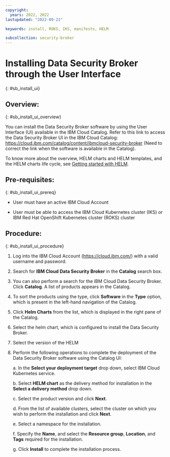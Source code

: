 ```yaml
---
copyright:
  years: 2022, 2022
lastupdated: "2022-09-21"

keywords: install, ROKS, IKS, manifests, HELM

subcollection: security-broker
---
```


# Installing Data Security Broker through the User Interface
{: #sb_install_ui}

## Overview:
{: #sb_install_ui_overview}

You can install the Data Security Broker software by using the User
Interface (UI) available in the IBM Cloud Catalog. Refer to this link to
access the Data Security Broker UI in the IBM Cloud Catalog:
<https://cloud.ibm.com/catalog/content/ibmcloud-security-broker> (Need
to correct the link when the software is available in the Catalog).

To know more about the overview, HELM charts and HELM templates, and the
HELM charts life cycle, see [Getting started with
HELM](https://helm.sh/docs/).

## Pre-requisites:
{: #sb_install_ui_prereq}

-   User must have an active IBM Cloud Account

-   User must be able to access the IBM Cloud Kubernetes cluster (IKS)
    or IBM Red Hat OpenShift Kubernetes cluster (ROKS) cluster

## Procedure:
{: #sb_install_ui_procedure}

1.  Log into the IBM Cloud Account (<https://cloud.ibm.com/>) with a
    valid username and password.

2.  Search for **IBM Cloud Data Security Broker** in the **Catalog**
    search box.

3.  You can also perform a search for the IBM Cloud Data Security
    Broker. Click **Catalog**. A list of products appears in the
    Catalog.

4.  To sort the products using the type, click **Software** in the
    **Type** option, which is present in the left-hand navigation of the
    Catalog.

5.  Click **Helm Charts** from the list, which is displayed in the right
    pane of the Catalog.

6.  Select the helm chart, which is configured to install the Data
    Security Broker.

7.  Select the version of the HELM

8.  Perform the following operations to complete the deployment of the
    Data Security Broker software using the Catalog UI:

    a.  In the **Select your deployment target** drop down, select IBM
        Cloud Kubernetes service.

    b.  Select **HELM chart** as the delivery method for installation in
        the **Select a delivery method** drop down.

    c.  Select the product version and click **Next**.

    d.  From the list of available clusters, select the cluster on which
        you wish to perform the installation and click **Next**.

    e.  Select a namespace for the installation.

    f.  Specify the **Name**, and select the **Resource group**,
        **Location**, and **Tags** required for the installation.

    g.  Click **Install** to complete the installation process.

